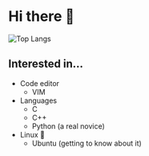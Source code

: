 # Hi there 👋
![Top Langs](https://github-readme-stats.vercel.app/api/top-langs/?username=leeluna0476&layout=compact&theme=catppuccin_latte)
<!--
<img src="https://img.shields.io/badge/C-A5B9CC?style=flat-square&logo=C&logoColor=white"/> <img src="https://img.shields.io/badge/C++-00599C?style=flat-square&logo=C%2B%2B&logoColor=white"/>
-->

## Interested in...
- Code editor
  - VIM
- Languages
  - C
  - C++
  - Python (a real novice)
- Linux 🐧
  - Ubuntu (getting to know about it)
